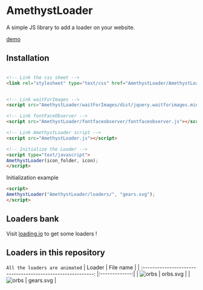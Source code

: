 # AmethystLoader
A simple JS library to add a loader on your website.

[demo](http://projets.melvin-lemoine.me/AmethystLoader/demo/)


## Installation

```HTML

<!-- Link the css sheet -->
<link rel="stylesheet" type="text/css" href="AmethystLoader/AmethystLoader.css" />


<!-- Link waitForImages -->
<script src="AmethystLoader/waitForImages/dist/jquery.waitforimages.min.js"></script>

<!-- Link fontFaceObserver -->
<script src="AmethystLoader/fontfaceobserver/fontfaceobserver.js"></script>

<!-- Link AmethystLoader script -->
<script src="AmethystLoader.js"></script>

<!-- Initialize the Loader -->
<script type="text/javascript">
AmethystLoader(icon_folder, icon);
</script>

```

Initialization example
```HTML
<script>
AmethystLoader("AmethystLoader/loaders/", "gears.svg");
</script>
```

## Loaders bank
Visit [loading.io](https://loading.io) to get some loaders !

## Loaders in this repository
`All the loaders are animated`
| Loader                                                       | File name     |
| :----------------------------------------------------------: |:-------------:|
| ![orbs](documents.melvin-lemoine.me/loaders/orbs.svg)        | orbs.svg      |
| ![orbs](documents.melvin-lemoine.me/loaders/gears.svg)       | gears.svg     |
